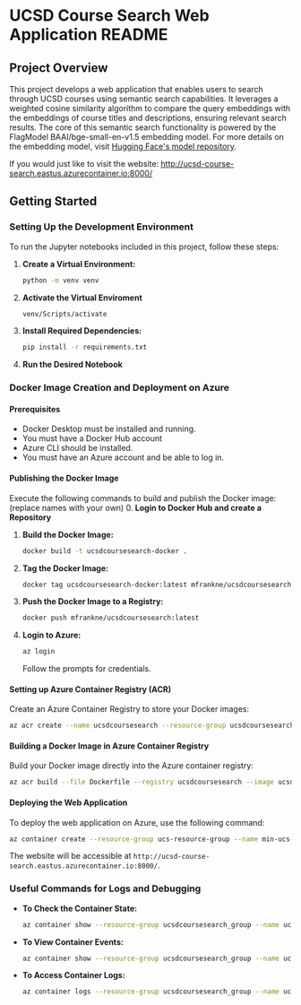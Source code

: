 
# UCSD Course Search Web Application README

## Project Overview
This project develops a web application that enables users to search through UCSD courses using semantic search capabilities. It leverages a weighted cosine similarity algorithm to compare the query embeddings with the embeddings of course titles and descriptions, ensuring relevant search results. The core of this semantic search functionality is powered by the FlagModel BAAI/bge-small-en-v1.5 embedding model. For more details on the embedding model, visit [Hugging Face's model repository](https://huggingface.co/BAAI/bge-small-en-v1.5).

If you would just like to visit the website: http://ucsd-course-search.eastus.azurecontainer.io:8000/

## Getting Started

### Setting Up the Development Environment
To run the Jupyter notebooks included in this project, follow these steps:

1. **Create a Virtual Environment:**
   ```sh
   python -m venv venv
   ```
2. **Activate the Virtual Enviroment**
    ```sh
    venv/Scripts/activate
    ```
3. **Install Required Dependencies:**
   ```sh
   pip install -r requirements.txt
   ```
4. **Run the Desired Notebook**

### Docker Image Creation and Deployment on Azure

#### Prerequisites
- Docker Desktop must be installed and running.
- You must have a Docker Hub account
- Azure CLI should be installed.
- You must have an Azure account and be able to log in.

#### Publishing the Docker Image
Execute the following commands to build and publish the Docker image: (replace names with your own)
0. **Login to Docker Hub and create a Repository**
1. **Build the Docker Image:**
   ```sh
   docker build -t ucsdcoursesearch-docker .
   ```
2. **Tag the Docker Image:**
   ```sh
   docker tag ucsdcoursesearch-docker:latest mfrankne/ucsdcoursesearch:latest
   ```
3. **Push the Docker Image to a Registry:**
   ```sh
   docker push mfrankne/ucsdcoursesearch:latest
   ```
4. **Login to Azure:**
   ```sh
   az login
   ```
   Follow the prompts for credentials.

#### Setting up Azure Container Registry (ACR)
Create an Azure Container Registry to store your Docker images:

```sh
az acr create --name ucsdcoursesearch --resource-group ucsdcoursesearch_group --sku standard --admin-enabled true
```

#### Building a Docker Image in Azure Container Registry
Build your Docker image directly into the Azure container registry:

```sh
az acr build --file Dockerfile --registry ucsdcoursesearch --image ucsdcoursesearch-image
```

#### Deploying the Web Application
To deploy the web application on Azure, use the following command:

```sh
az container create --resource-group ucs-resource-group --name min-ucs-app-instance --image mfrankne/ucsdcoursesearch:latest --cpu 2 --memory 3 --dns-name-label ucsd-course-search --ports 8000
```

The website will be accessible at `http://ucsd-course-search.eastus.azurecontainer.io:8000/`.

### Useful Commands for Logs and Debugging
- **To Check the Container State:**
  ```sh
  az container show --resource-group ucsdcoursesearch_group --name ucsdcoursesearch-container --query containers[0].instanceView.currentState.state
  ```
- **To View Container Events:**
  ```sh
  az container show --resource-group ucsdcoursesearch_group --name ucsdcoursesearch-container --query instanceView.events
  ```
- **To Access Container Logs:**
  ```sh
  az container logs --resource-group ucsdcoursesearch_group --name ucsdcoursesearch-container
  ```
